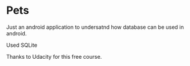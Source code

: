 # Pets

Just an android application to undersatnd how database can be used in android.

Used SQLite

Thanks to Udacity for this free course.
